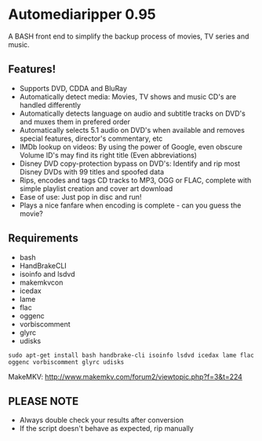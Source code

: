 # Automediaripper 0.95
A BASH front end to simplify the backup process of movies, TV series and music.

## Features!
- Supports DVD, CDDA and BluRay
- Automatically detect media: Movies, TV shows and music CD's are handled differently
- Automatically detects language on audio and subtitle tracks on DVD's and muxes them in prefered order
- Automatically selects 5.1 audio on DVD's when available and removes special features, director's commentary, etc
- IMDb lookup on videos: By using the power of Google, even obscure Volume ID's may find its right title (Even abbreviations)
- Disney DVD copy-protection bypass on DVD's: Identify and rip most Disney DVDs with 99 titles and spoofed data
- Rips, encodes and tags CD tracks to MP3, OGG or FLAC, complete with simple playlist creation and cover art download
- Ease of use: Just pop in disc and run!
- Plays a nice fanfare when encoding is complete - can you guess the movie?

## Requirements

- bash
- HandBrakeCLI
- isoinfo and lsdvd
- makemkvcon
- icedax
- lame
- flac
- oggenc
- vorbiscomment
- glyrc
- udisks

```
sudo apt-get install bash handbrake-cli isoinfo lsdvd icedax lame flac oggenc vorbiscomment glyrc udisks
```
MakeMKV:
  http://www.makemkv.com/forum2/viewtopic.php?f=3&t=224

## PLEASE NOTE

- Always double check your results after conversion
- If the script doesn't behave as expected, rip manually
